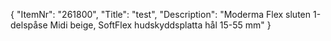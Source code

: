 {
  "ItemNr": "261800",
  "Title": "test",
  "Description": "Moderma Flex sluten 1-delspåse Midi beige, SoftFlex hudskyddsplatta hål 15-55 mm"
}